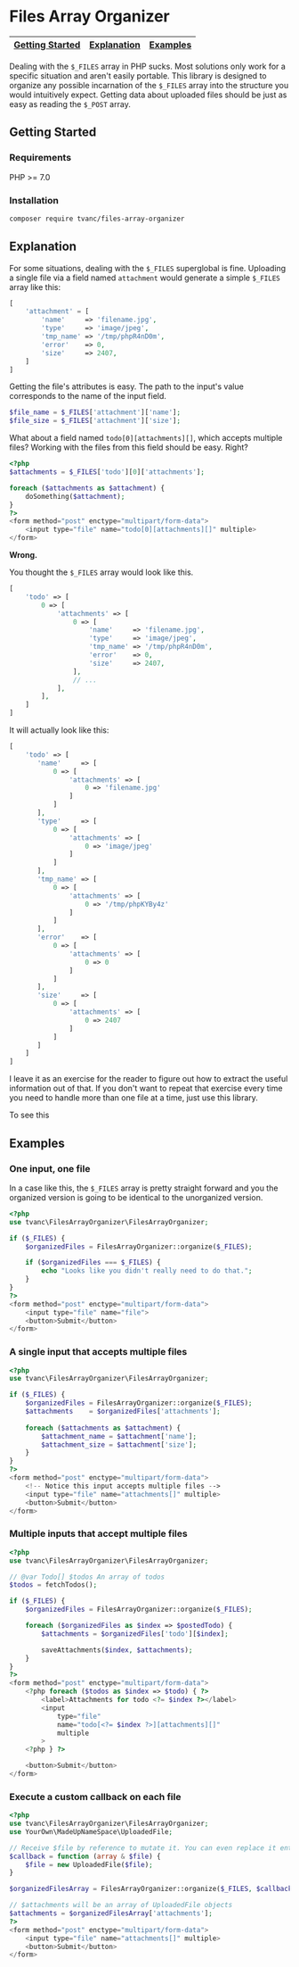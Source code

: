 Files Array Organizer
=====================

| [Getting Started](#getting-started) | [Explanation](#explanation) | [Examples](#examples) |
| ----------------------------------- | --------------------------- | --------------------- |

Dealing with the `$_FILES` array in PHP sucks. Most solutions only work for a
specific situation and aren't easily portable. This library is designed to organize any
possible incarnation of the `$_FILES` array into the structure you would intuitively expect. Getting data about uploaded files should be just as easy as reading the `$_POST` array.

Getting Started
---------------

### Requirements
PHP >= 7.0

### Installation
```bash
composer require tvanc/files-array-organizer
```

Explanation
-----------
For some situations, dealing with the `$_FILES` superglobal is fine. Uploading a single file via a field named `attachment` would generate a simple `$_FILES` array like this:

```php
[
    'attachment' = [
        'name'     => 'filename.jpg',
        'type'     => 'image/jpeg',
        'tmp_name' => '/tmp/phpR4nD0m',
        'error'    => 0,
        'size'     => 2407,
    ]
]
```

Getting the file's attributes is easy. The path to the input's value corresponds to the name of the input field.

```php
$file_name = $_FILES['attachment']['name'];
$file_size = $_FILES['attachment']['size'];
```

What about a field named `todo[0][attachments][]`, which accepts multiple files? Working with the files from this field should be easy. Right?
```php
<?php
$attachments = $_FILES['todo'][0]['attachments'];

foreach ($attachments as $attachment) {
    doSomething($attachment);
}
?>
<form method="post" enctype="multipart/form-data">
    <input type="file" name="todo[0][attachments][]" multiple>
</form>
```

**Wrong.**

You thought the `$_FILES` array would look like this.
```php
[
    'todo' => [
        0 => [
            'attachments' => [
                0 => [
                    'name'     => 'filename.jpg',
                    'type'     => 'image/jpeg',
                    'tmp_name' => '/tmp/phpR4nD0m',
                    'error'    => 0,
                    'size'     => 2407,
                ],
                // ...
            ],
        ],
    ]
]
```

It will actually look like this:
```php
[
    'todo' => [
       'name'     => [
           0 => [
               'attachments' => [
                   0 => 'filename.jpg'
               ]
           ]
       ],
       'type'     => [
           0 => [
               'attachments' => [
                   0 => 'image/jpeg'
               ]
           ]
       ],
       'tmp_name' => [
           0 => [
               'attachments' => [
                   0 => '/tmp/phpKYBy4z'
               ]
           ]
       ],
       'error'    => [
           0 => [
               'attachments' => [
                   0 => 0
               ]
           ]
       ],
       'size'     => [
           0 => [
               'attachments' => [
                   0 => 2407
               ]
           ]
       ]
    ]
]
```

I leave it as an exercise for the reader to figure out how to extract the useful information out of that. If you don't want to repeat that exercise every time you need to handle more than one file at a time, just use this library.

To see this 

Examples
--------

### One input, one file

In a case like this, the `$_FILES` array is pretty straight forward and you the organized version is going to be identical to the unorganized version.

```php
<?php
use tvanc\FilesArrayOrganizer\FilesArrayOrganizer;

if ($_FILES) {
    $organizedFiles = FilesArrayOrganizer::organize($_FILES);

    if ($organizedFiles === $_FILES) {
        echo "Looks like you didn't really need to do that.";
    }
}
?>
<form method="post" enctype="multipart/form-data">
    <input type="file" name="file">
    <button>Submit</button>
</form>
```

### A single input that accepts multiple files
```php
<?php
use tvanc\FilesArrayOrganizer\FilesArrayOrganizer;

if ($_FILES) {
    $organizedFiles = FilesArrayOrganizer::organize($_FILES);
    $attachments    = $organizedFiles['attachments'];
    
    foreach ($attachments as $attachment) {
        $attachment_name = $attachment['name'];
        $attachment_size = $attachment['size'];
    }
}
?>
<form method="post" enctype="multipart/form-data">
    <!-- Notice this input accepts multiple files -->
    <input type="file" name="attachments[]" multiple>
    <button>Submit</button>
</form>
```

### Multiple inputs that accept multiple files
```php
<?php
use tvanc\FilesArrayOrganizer\FilesArrayOrganizer;

// @var Todo[] $todos An array of todos
$todos = fetchTodos();

if ($_FILES) {
    $organizedFiles = FilesArrayOrganizer::organize($_FILES);

    foreach ($organizedFiles as $index => $postedTodo) {
        $attachments = $organizedFiles['todo'][$index];

        saveAttachments($index, $attachments);
    }
}
?>
<form method="post" enctype="multipart/form-data">
    <?php foreach ($todos as $index => $todo) { ?>
        <label>Attachments for todo <?= $index ?></label>
        <input 
            type="file"
            name="todo[<?= $index ?>][attachments][]"
            multiple
        >
    <?php } ?>

    <button>Submit</button>
</form>
```

### Execute a custom callback on each file
```php
<?php
use tvanc\FilesArrayOrganizer\FilesArrayOrganizer;
use YourOwn\MadeUpNameSpace\UploadedFile;

// Receive $file by reference to mutate it. You can even replace it entirely.
$callback = function (array & $file) {
    $file = new UploadedFile($file);
}

$organizedFilesArray = FilesArrayOrganizer::organize($_FILES, $callback);

// $attachments will be an array of UploadedFile objects
$attachments = $organizedFilesArray['attachments'];
?>
<form method="post" enctype="multipart/form-data">
    <input type="file" name="attachments[]" multiple>
    <button>Submit</button>
</form>
```
